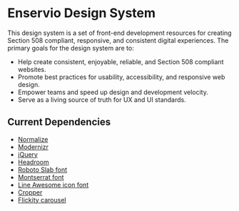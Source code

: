 # Enservio Design System
This design system is a set of front-end development resources for creating Section 508 compliant, responsive, and consistent digital experiences. The primary goals for the design system are to:

* Help create consistent, enjoyable, reliable, and Section 508 compliant websites.
* Promote best practices for usability, accessibility, and responsive web design.
* Empower teams and speed up design and development velocity.
* Serve as a living source of truth for UX and UI standards.

## Current Dependencies
- [Normalize](https://cdnjs.cloudflare.com/ajax/libs/normalize/8.0.0/normalize.min.css)
- [Modernizr](https://cdnjs.cloudflare.com/ajax/libs/modernizr/2.8.3/modernizr.min.js)
- [jQuery](https://ajax.googleapis.com/ajax/libs/jquery/3.3.1/jquery.min.js)
- [Headroom](https://unpkg.com/headroom.js@0.9.4/dist/headroom.js)
- [Roboto Slab font](https://fonts.googleapis.com/css?family=Roboto+Slab:300,400,700)
- [Montserrat font](https://fonts.googleapis.com/css?family=Montserrat:300,400,500,600,700)
- [Line Awesome icon font](https://maxcdn.icons8.com/fonts/line-awesome/1.1/css/line-awesome.min.css)
- [Cropper](https://fengyuanchen.github.io/cropperjs/)
- [Flickity carousel](https://flickity.metafizzy.co/)